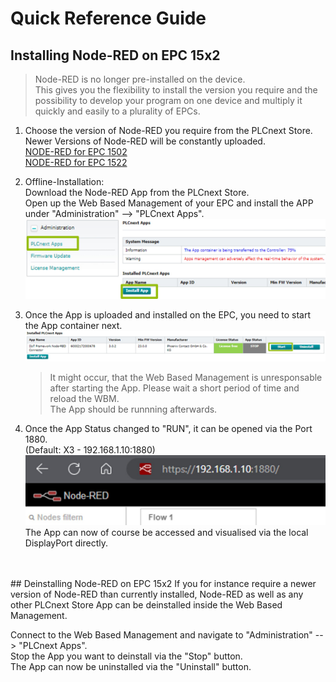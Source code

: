 # Quick Reference Guide<br>

## Installing Node-RED on EPC 15x2

> Node-RED is no longer pre-installed on the device. <br>
This gives you the flexibility to install the version you require and the possibility to develop your program on one device and multiply it quickly and easily to a plurality of EPCs. <br>

1. Choose the version of Node-RED you require from the PLCnext Store. <br>
Newer Versions of Node-RED will be constantly uploaded. <br>
[NODE-RED for EPC 1502](https://www.plcnextstore.com/permalinks/apps/latest/60002172000676) <br>
[NODE-RED for EPC 1522](https://www.plcnextstore.com/permalinks/apps/latest/60002172000678) <br>

2. Offline-Installation: <br> 
Download the Node-RED App from the PLCnext Store. <br> 
Open up the Web Based Management of your EPC and install the APP under "Administration" --> "PLCnext Apps". <br>
![Install_App](/FW_2023/images/Install_App23.jpg) <br>

3. Once the App is uploaded and installed on the EPC, you need to start the App container next. <br>
![Start_App](/FW_2023/images/Install_App_Start.jpg) <br>

    > It might occur, that the Web Based Management is unresponsable after starting the App. Please wait a short period of time and reload the WBM. <br>
    The App should be runnning afterwards. <br>

4. Once the App Status changed to "RUN", it can be opened via the Port 1880. <br> (Default: X3 - 192.168.1.10:1880) <br>
![Access_App](/FW_2023/images/Node-REDinstalled.jpg) <br>
The App can now of course be accessed and visualised via the local DisplayPort directly. <br>
<br>
<br>
## Deinstalling Node-RED on EPC 15x2
If you for instance require a newer version of Node-RED than currently installed, Node-RED as well as any other PLCnext Store App can be deinstalled inside the Web Based Management.

Connect to the Web Based Management and navigate to "Administration" --> "PLCnext Apps".  <br>
Stop the App you want to deinstall via the "Stop" button. <br>
The App can now be uninstalled via the "Uninstall" button. <br>

